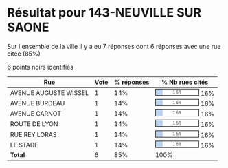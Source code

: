 # Résultat pour 143-NEUVILLE SUR SAONE

Sur l'ensemble de la ville il y a eu 7 réponses dont 6 réponses avec une rue citée (85%)

6 points noirs identifiés

| Rue | Vote | % réponses | % Nb rues cités|
|-----|------|------------|----------------|
| AVENUE AUGUSTE WISSEL | 1 | 14% | <img src="../../img/bar_16.gif" />&nbsp;16%|
| AVENUE BURDEAU | 1 | 14% | <img src="../../img/bar_16.gif" />&nbsp;16%|
| AVENUE CARNOT | 1 | 14% | <img src="../../img/bar_16.gif" />&nbsp;16%|
| ROUTE DE LYON | 1 | 14% | <img src="../../img/bar_16.gif" />&nbsp;16%|
| RUE REY LORAS | 1 | 14% | <img src="../../img/bar_16.gif" />&nbsp;16%|
| LE STADE | 1 | 14% | <img src="../../img/bar_16.gif" />&nbsp;16%|
| **Total** | 6 | 85% | 100%|
